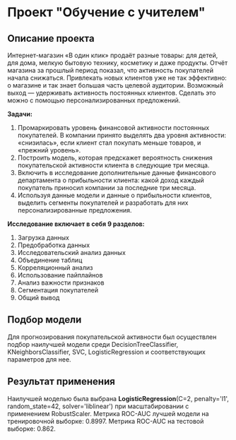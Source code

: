 # Проект "Обучение с учителем"
## Описание проекта
Интернет-магазин «В один клик» продаёт разные товары: для детей, для дома, мелкую бытовую технику, косметику и даже продукты. Отчёт магазина за прошлый период показал, что активность покупателей начала снижаться. Привлекать новых клиентов уже не так эффективно: о магазине и так знает большая часть целевой аудитории. Возможный выход — удерживать активность постоянных клиентов. Сделать это можно с помощью персонализированных предложений.  

**Задачи:**
1. Промаркировать уровень финансовой активности постоянных покупателей. В компании принято выделять два уровня активности: «снизилась», если клиент стал покупать меньше товаров, и «прежний уровень».
2. Построить модель, которая предскажет вероятность снижения покупательской активности клиента в следующие три месяца.
3. Включить в исследование дополнительные данные финансового департамента о прибыльности клиента: какой доход каждый покупатель приносил компании за последние три месяца.
4. Используя данные модели и данные о прибыльности клиентов, выделить сегменты покупателей и разработать для них персонализированные предложения.

**Исследование включает в себя 9 разделов:**
1. Загрузка данных
2. Предобработка данных
3. Исследовательский анализ данных
4. Объединение таблиц
5. Корреляционный анализ
6. Использование пайплайнов
7. Анализ важности признаков
8. Сегментация покупателей
9. Общий вывод

## Подбор модели
Для прогнозирования покупательской активности был осуществлен подбор наилучшей модели среди DecisionTreeClassifier, KNeighborsClassifier, SVC, LogisticRegression и соответствующих параметров для нее. 

## Результат применения
Наилучшей моделью была выбрана **LogisticRegression**(C=2, penalty='l1', random_state=42, solver='liblinear') при масштабировании с применением RobustScaler. Метрика ROC-AUC лучшей модели на тренировочной выборке: 0.8997. Метрика ROC-AUC на тестовой выборке: 0.862.